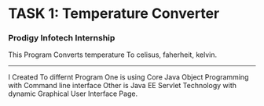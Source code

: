 <h1>TASK 1: Temperature Converter</h1>
<h3>Prodigy Infotech Internship</h3>
<p>This Program Converts temperature To celisus, faherheit, kelvin.</p>
<hr>
<span>I Created To differnt Program One is using Core Java Object Programming with Command line interface Other is Java EE Servlet Technology with dynamic Graphical User Interface Page.</span>

